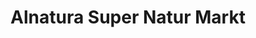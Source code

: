 ---
title: "Alnatura Super Natur Markt"
url: /muenchen/alnatura-super-natur-markt/
shop: Supermarkt
---